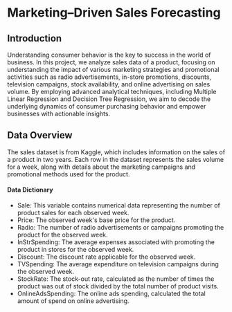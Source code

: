 # Marketing–Driven Sales Forecasting	


## Introduction
Understanding consumer behavior is the key to success in the world of business. In this project, we analyze sales data of a product, focusing on understanding the impact of various marketing strategies and promotional activities such as radio advertisements, in-store promotions, discounts, television campaigns, stock availability, and online advertising on sales volume. By employing advanced analytical techniques, including Multiple Linear Regression and Decision Tree Regression, we aim to decode the underlying dynamics of consumer purchasing behavior and empower businesses with actionable insights. 	


## Data Overview
The sales dataset is from Kaggle, which includes information on the sales of a product in two years. Each row in the dataset represents the sales volume for a week, along with details about the marketing campaigns and promotional methods used for the product. 

#### Data Dictionary
- Sale: This variable contains numerical data representing the number of product sales for each observed week. 
- Price: The observed week's base price for the product.
- Radio: The number of radio advertisements or campaigns promoting the product for the observed week.
- InStrSpending: The average expenses associated with promoting the product in stores for the observed week. 
- Discount: The discount rate applicable for the observed week.
- TVSpending: The average expenditure on television campaigns during the observed week.						
- StockRate: The stock-out rate, calculated as the number of times the product was out of stock divided by the total number of product visits.	
- OnlineAdsSpending: The online ads spending, calculated the total amount of spend on online advertising. 
